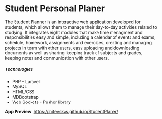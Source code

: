 # Student Personal Planer

The Student Planner is an interactive web application developed for students, which allows them to manage their day-to-day activities related to studying. It integrates eight modules that make time menagment and responsibilities easy and simple, including a calendar of events and exams, schedule, homework, assignments and exercises, creating and managing projects in team with other users, easy uploading and downloading documents as well as sharing, keeping track of subjects and grades, keeping notes and communication with other users.

<h5>Technologies</h5>
<ul>
  <li>PHP - Laravel</li>
  <li>MySQL</li>
  <li>HTML/CSS</li>
  <li>MDBootstrap</li>
  <li>Web Sockets - Pusher library</li>
</ul>

<b>App Preview:</b> https://mitevskas.github.io/StudentPlaner/
